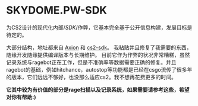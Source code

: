 # SKYDOME.PW-SDK
为CS2设计的现代化内部/*SDK*/作弊，它基本完全基于公开信息构建，发展目标是待定的。


大部分结构，地址都来自 [Axion](https://github.com/T1GxR/Axion-CS2-RAGE-CHEAT "Axion") 和 [cs2-sdk](https://github.com/bruhmoment21/cs2-sdk "cs2-sdk")。
我粘贴并且修复了我需要的东西，随缘开发随缘提供编译版本与长期维护。
目前它作为作弊的状况非常糟糕，虽然记录系统与ragebot正在工作，但是不准确率等数据需要正确的修复。并且ragebot的基础，例如hitchance，autostop等功能都是已经在csgo流传了很多年的版本，它们远远不够好，也没那么适应cs2。我不想再花费更多的时间。


**它其中较为有价值的部分是rage扫描以及记录系统，如果需要请参考这些，希望对你有帮助:)**
